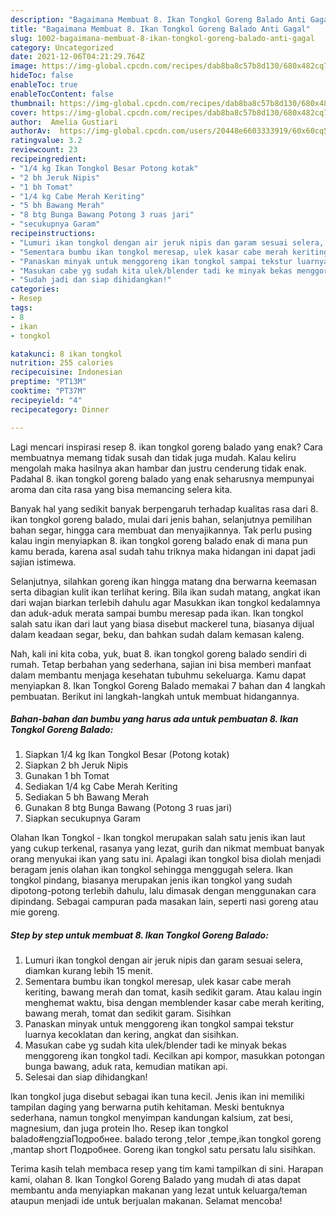 ```yaml
---
description: "Bagaimana Membuat 8. Ikan Tongkol Goreng Balado Anti Gagal"
title: "Bagaimana Membuat 8. Ikan Tongkol Goreng Balado Anti Gagal"
slug: 1002-bagaimana-membuat-8-ikan-tongkol-goreng-balado-anti-gagal
category: Uncategorized
date: 2021-12-06T04:21:29.764Z
image: https://img-global.cpcdn.com/recipes/dab8ba8c57b8d130/680x482cq70/8-ikan-tongkol-goreng-balado-foto-resep-utama.jpg
hideToc: false
enableToc: true
enableTocContent: false
thumbnail: https://img-global.cpcdn.com/recipes/dab8ba8c57b8d130/680x482cq70/8-ikan-tongkol-goreng-balado-foto-resep-utama.jpg
cover: https://img-global.cpcdn.com/recipes/dab8ba8c57b8d130/680x482cq70/8-ikan-tongkol-goreng-balado-foto-resep-utama.jpg
author:  Amelia Gustiari
authorAv:  https://img-global.cpcdn.com/users/20448e6603333919/60x60cq50/avatar.jpg
ratingvalue: 3.2
reviewcount: 23
recipeingredient:
- "1/4 kg Ikan Tongkol Besar Potong kotak"
- "2 bh Jeruk Nipis"
- "1 bh Tomat"
- "1/4 kg Cabe Merah Keriting"
- "5 bh Bawang Merah"
- "8 btg Bunga Bawang Potong 3 ruas jari"
- "secukupnya Garam"
recipeinstructions:
- "Lumuri ikan tongkol dengan air jeruk nipis dan garam sesuai selera, diamkan kurang lebih 15 menit."
- "Sementara bumbu ikan tongkol meresap, ulek kasar cabe merah keriting, bawang merah dan tomat, kasih sedikit garam. Atau kalau ingin menghemat waktu, bisa dengan memblender kasar cabe merah keriting, bawang merah, tomat dan sedikit garam. Sisihkan"
- "Panaskan minyak untuk menggoreng ikan tongkol sampai tekstur luarnya kecoklatan dan kering, angkat dan sisihkan."
- "Masukan cabe yg sudah kita ulek/blender tadi ke minyak bekas menggoreng ikan tongkol tadi. Kecilkan api kompor, masukkan potongan bunga bawang, aduk rata, kemudian matikan api."
- "Sudah jadi dan siap dihidangkan!"
categories:
- Resep
tags:
- 8
- ikan
- tongkol

katakunci: 8 ikan tongkol 
nutrition: 255 calories
recipecuisine: Indonesian
preptime: "PT13M"
cooktime: "PT37M"
recipeyield: "4"
recipecategory: Dinner

---
```



Lagi mencari inspirasi resep 8. ikan tongkol goreng balado yang enak? Cara membuatnya memang tidak susah dan tidak juga mudah. Kalau keliru mengolah maka hasilnya akan hambar dan justru cenderung tidak enak. Padahal 8. ikan tongkol goreng balado yang enak seharusnya mempunyai aroma dan cita rasa yang bisa memancing selera kita.


Banyak hal yang sedikit banyak berpengaruh terhadap kualitas rasa dari 8. ikan tongkol goreng balado, mulai dari jenis bahan, selanjutnya pemilihan bahan segar, hingga cara membuat dan menyajikannya. Tak perlu pusing kalau ingin menyiapkan 8. ikan tongkol goreng balado enak di mana pun kamu berada, karena asal sudah tahu triknya maka hidangan ini dapat jadi sajian istimewa.

Selanjutnya, silahkan goreng ikan hingga matang dna berwarna keemasan serta dibagian kulit ikan terlihat kering. Bila ikan sudah matang, angkat ikan dari wajan biarkan terlebih dahulu agar Masukkan ikan tongkol kedalamnya dan aduk-aduk merata sampai bumbu meresap pada ikan. Ikan tongkol salah satu ikan dari laut yang biasa disebut mackerel tuna, biasanya dijual dalam keadaan segar, beku, dan bahkan sudah dalam kemasan kaleng.


Nah, kali ini kita coba, yuk, buat 8. ikan tongkol goreng balado sendiri di rumah. Tetap berbahan yang sederhana, sajian ini bisa memberi manfaat dalam membantu menjaga kesehatan tubuhmu sekeluarga. Kamu dapat menyiapkan 8. Ikan Tongkol Goreng Balado memakai 7 bahan dan 4 langkah pembuatan. Berikut ini langkah-langkah untuk membuat hidangannya.

<!--inarticleads1-->

##### Bahan-bahan dan bumbu yang harus ada untuk pembuatan 8. Ikan Tongkol Goreng Balado:

1. Siapkan 1/4 kg Ikan Tongkol Besar (Potong kotak)
1. Siapkan 2 bh Jeruk Nipis
1. Gunakan 1 bh Tomat
1. Sediakan 1/4 kg Cabe Merah Keriting
1. Sediakan 5 bh Bawang Merah
1. Gunakan 8 btg Bunga Bawang (Potong 3 ruas jari)
1. Siapkan secukupnya Garam


Olahan Ikan Tongkol - Ikan tongkol merupakan salah satu jenis ikan laut yang cukup terkenal, rasanya yang lezat, gurih dan nikmat membuat banyak orang menyukai ikan yang satu ini. Apalagi ikan tongkol bisa diolah menjadi beragam jenis olahan ikan tongkol sehingga menggugah selera. Ikan tongkol pindang, biasanya merupakan jenis ikan tongkol yang sudah dipotong-potong terlebih dahulu, lalu dimasak dengan menggunakan cara dipindang. Sebagai campuran pada masakan lain, seperti nasi goreng atau mie goreng. 

<!--inarticleads2-->

##### Step by step untuk membuat 8. Ikan Tongkol Goreng Balado:

1. Lumuri ikan tongkol dengan air jeruk nipis dan garam sesuai selera, diamkan kurang lebih 15 menit.
1. Sementara bumbu ikan tongkol meresap, ulek kasar cabe merah keriting, bawang merah dan tomat, kasih sedikit garam. Atau kalau ingin menghemat waktu, bisa dengan memblender kasar cabe merah keriting, bawang merah, tomat dan sedikit garam. Sisihkan
1. Panaskan minyak untuk menggoreng ikan tongkol sampai tekstur luarnya kecoklatan dan kering, angkat dan sisihkan.
1. Masukan cabe yg sudah kita ulek/blender tadi ke minyak bekas menggoreng ikan tongkol tadi. Kecilkan api kompor, masukkan potongan bunga bawang, aduk rata, kemudian matikan api.
1. Selesai dan siap dihidangkan!

Ikan tongkol juga disebut sebagai ikan tuna kecil. Jenis ikan ini memiliki tampilan daging yang berwarna putih kehitaman. Meski bentuknya sederhana, namun tongkol menyimpan kandungan kalsium, zat besi, magnesium, dan juga protein lho. Resep ikan tongkol balado#engziaПодробнее. balado terong ,telor ,tempe,ikan tongkol goreng ,mantap short Подробнее. Goreng ikan tongkol satu persatu lalu sisihkan. 

Terima kasih telah membaca resep yang tim kami tampilkan di sini. Harapan kami, olahan 8. Ikan Tongkol Goreng Balado yang mudah di atas dapat membantu anda menyiapkan makanan yang lezat untuk keluarga/teman ataupun menjadi ide untuk berjualan makanan. Selamat mencoba!
